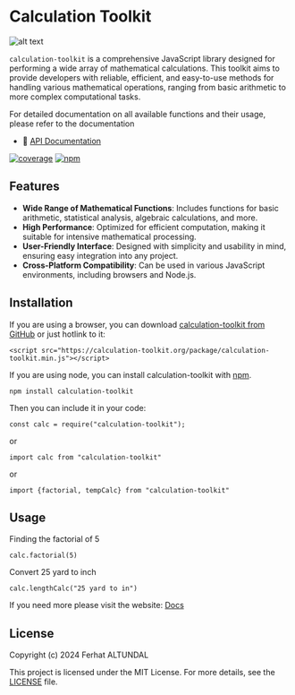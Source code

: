 # Calculation Toolkit

![alt text](https://calculation-toolkit.org/img/assets/logo.png)

`calculation-toolkit` is a comprehensive JavaScript library designed for performing a wide array of mathematical calculations. This toolkit aims to provide developers with reliable, efficient, and easy-to-use methods for handling various mathematical operations, ranging from basic arithmetic to more complex computational tasks.

For detailed documentation on all available functions and their usage, please refer to the documentation

- 📗 [API Documentation](https://calculation-toolkit.org/docs/)

[![coverage](https://coveralls.io/repos/github/ferhataltundal/calculation-toolkit/badge.svg)](https://calculation-toolkit.org/docs)
[![npm](https://badge.fury.io/js/calculation-toolkit.svg)](http://badge.fury.io/js/calculation-toolkit)

## Features

- **Wide Range of Mathematical Functions**: Includes functions for basic arithmetic, statistical analysis, algebraic calculations, and more.
- **High Performance**: Optimized for efficient computation, making it suitable for intensive mathematical processing.
- **User-Friendly Interface**: Designed with simplicity and usability in mind, ensuring easy integration into any project.
- **Cross-Platform Compatibility**: Can be used in various JavaScript environments, including browsers and Node.js.

## Installation

If you are using a browser, you can download [calculation-toolkit from GitHub](https://calculation-toolkit.org/package/calculation-toolkit.min.js) or just hotlink to it:

    <script src="https://calculation-toolkit.org/package/calculation-toolkit.min.js"></script>

If you are using node, you can install calculation-toolkit with [npm](https://npmjs.org/).

    npm install calculation-toolkit

Then you can include it in your code:

    const calc = require("calculation-toolkit");

or

    import calc from "calculation-toolkit"

or

    import {factorial, tempCalc} from "calculation-toolkit"

## Usage

Finding the factorial of 5

    calc.factorial(5)

Convert 25 yard to inch

    calc.lengthCalc("25 yard to in")

If you need more please visit the website: [Docs](https://calculation-toolkit.org/docs)

## License

Copyright (c) 2024 Ferhat ALTUNDAL

This project is licensed under the MIT License. For more details, see the [LICENSE](LICENSE) file.
